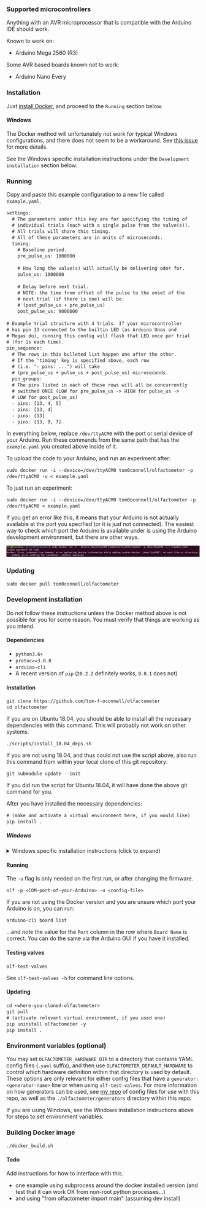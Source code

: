 
### Supported microcontrollers

Anything with an AVR microprocessor that is compatible with the Arduino IDE
should work.

Known to work on:
- Arduino Mega 2560 (R3)

Some AVR based boards known not to work:
- Arduino Nano Every


### Installation
Just [install Docker](https://docs.docker.com/get-docker/), and proceed to the 
`Running` section below.

#### Windows 
The Docker method will unfortunately not work for typical Windows
configurations, and there does not seem to be a workaround. See 
[this issue](https://github.com/docker/for-win/issues/1018) for more details.

See the Windows specific installation instructions under the
`Development installation` section below.


### Running
Copy and paste this example configuration to a new file called `example.yaml`.
```
settings:
  # The parameters under this key are for specifying the timing of
  # individual trials (each with a single pulse from the valve(s)).
  # All trials will share this timing.
  # All of these parameters are in units of microseconds.
  timing:
    # Baseline period.
    pre_pulse_us: 1000000

    # How long the valve(s) will actually be delivering odor for.
    pulse_us: 1000000

    # Delay before next trial.
    # NOTE: the time from offset of the pulse to the onset of the
    # next trial (if there is one) will be:
    # (post_pulse_us + pre_pulse_us)
    post_pulse_us: 9000000

# Example trial structure with 4 trials. If your microcontroller 
# has pin 13 connected to the builtin LED (as Arduino Unos and 
# Megas do), running this config will flash that LED once per trial 
# (for 1s each time).
pin_sequence:
  # The rows in this bulleted list happen one after the other.
  # If the 'timing' key is specified above, each row
  # (i.e. "- pins: ...") will take
  # (pre_pulse_us + pulse_us + post_pulse_us) microseconds.
  pin_groups:
  # The pins listed in each of these rows will all be concurrently 
  # switched ONCE (LOW for pre_pulse_us -> HIGH for pulse_us ->
  # LOW for post_pulse_us)
  - pins: [13, 4, 5]
  - pins: [13, 4]
  - pins: [13]
  - pins: [13, 9, 7]
```

In everything below, replace `/dev/ttyACM0` with the port or serial device of
your Arduino. Run these commands from the same path that has the `example.yaml`
you created above inside of it.

To upload the code to your Arduino, and run an experiment after:
```
sudo docker run -i --device=/dev/ttyACM0 tom0connell/olfactometer -p /dev/ttyACM0 -u < example.yaml
```

To just run an experiment:
```
sudo docker run -i --device=/dev/ttyACM0 tom0oconnell/olfactometer -p /dev/ttyACM0 < example.yaml
```

If you get an error like this, it means that your Arduino is not actually
available at the port you specified (or it is just not connected). The easiest
way to check which port the Arduino is available under is using the Arduino
development environment, but there are other ways.

![Docker wrong device error](docs/screenshots/wrong_port_err.png)


### Updating
```
sudo docker pull tom0connell/olfactometer
```


### Development installation
Do not follow these instructions unless the Docker method above is not possible
for you for some reason. You must verify that things are working as you intend.

#### Dependencies
- `python3.6+`
- `protoc>=3.0.0`
- `arduino-cli`
- A recent version of `pip` (`20.2.2` definitely works, `9.0.1` does not)

#### Installation
```
git clone https://github.com/tom-f-oconnell/olfactometer
cd olfactometer
```

If you are on Ubuntu 18.04, you should be able to install all the necessary
dependencies with this command. This will probably not work on other systems.
```
./scripts/install_18.04_deps.sh
```
If you are not using 18.04, and thus could not use the script above, also run
this command from within your local clone of this git repository:
```
git submodule update --init
```
If you did run the script for Ubuntu 18.04, it will have done the above git
command for you.

After you have installed the necessary dependencies:
```
# (make and activate a virtual environment here, if you would like)
pip install .
```

##### Windows
<details><summary>Windows specific installation instructions (click to expand)</summary>

1. Make sure that `python>=3.6` and `git` are installed. Git bash can be used for
   most / all of the commands below, or the Windows command prompt if you'd rather 
   / if Git bash has issues.

2. Follow the installation steps above, except `pip install .`

3. Download `arduino-cli` ZIP file [here](https://arduino.github.io/arduino-cli/latest/installation/),
   by following the `Windows 64 bit` link.

4. Extract and copy to `C:\Program Files\arduino-cli`, so that directly inside
   this new folder there is the `arduino-cli.exe` from the ZIP file.

5. Add `C:\Program Files\arduino-cli` to your `Path` environment variable, by
   pressing the Windows key, searching for "environment variable", clicking the
   result, and then clicking the `Environment Variables...` button at the
   bottom of the window that pops up. In the "User variables for
   <your-username>" section at the top, select the row for the `Path` variable,
   and select "Edit". In the new window, click the "New" button, to add a new
   path to this variable (which is a list of paths). Paste / type in
   `C:\Program Files\arduino-cli`.

   The above works for Windows 10. For Windows 7, you will need to select
   "Edit the system environment variables" from the search under the Windows key.
   Then the relevant variable will be "Path" under the "System variables" section.
   You will need to add (`;` separated) paths manually to this string. If you
   have a "Path" / "PATH" in the user specific section, you should use that
   rather than modify the system variable.

6. To finish setting up `arduino-cli`:

    ```
    arduino-cli core update-index
    arduino-cli core install arduino:avr
    ```

    You may need to answer a GUI prompt for administrator privileges for the
    second step above.

7. Download the latest `protoc-<x.y.z>-win64.zip` from [this 
   link](https://github.com/protocolbuffers/protobuf/releases). Repeat steps 4
   and 5 for this ZIP file, though copy the contents of the ZIP file to
   `C:\Program Files\protoc` and only add `C:\Program Files\protoc\bin` to
   `Path`.

8. `cd` to the `olfactometer` directory and (making sure that `python` is
   running the version of python you expect) run:
   `python -m pip install .`

9. Find where the `pip` command in step 8 created the `olf` executable, and add
   this to `Path` as well. For me, the path I needed to add was the path in the
   `Location` row of `python -m pip show olfactometer` output with `\Python38\Scripts`
   appended to the end:
   `C:\Users\tom\AppData\Local\Packages\PythonSoftwareFoundation.Python.3.8_qbz5n2kfra8p0\LocalCache\local-packages\Python38\Scripts`

   If `python -m pip show` doesn't work, you can also try:

    ```
    $ python
    >>> import olfactometer # don't call this from either <olfactometer> or the directory containing it
    >>> olfactometer.__file__
    ```
   
   ...and look around the directory that is output.

10. If you plan to run `olf` from Git bash, rather than the Windows command prompt,
    then you should edit `~/.bashrc` to add the line:

    ```
    export PYTHONUNBUFFERED=1
    ```
    
    ...so that interactive output when running stimulus programs is not delayed.

    Note that some of my attempts to install this on Windows have not been able
    to get `python` to work inside Git bash.

</details>


#### Running
The `-u` flag is only needed on the first run, or after changing the firmware.
```
olf -p <COM-port-of-your-Arduino> -u <config-file>
```

If you are not using the Docker version and you are unsure which port your
Arduino is on, you can run:
```
arduino-cli board list
```
...and note the value for the `Port` column in the row where `Board Name` is correct.
You can do the same via the Arduino GUI if you have it installed.


#### Testing valves
```
olf-test-valves
```

See `olf-test-valves -h` for command line options.


#### Updating

```
cd <where-you-cloned-olfactometer>
git pull
# (activate relevant virtual environment, if you used one)
pip uninstall olfactometer -y
pip install .
```


### Environment variables (optional)

You may set `OLFACTOMETER_HARDWARE_DIR` to a directory that contains YAML
config files (`.yaml` suffix), and then use `OLFACTOMETER_DEFAULT_HARDWARE` to
control which hardware definition within that directory is used by default.
These options are only relevant for either config files that have a
`generator: <generator-name>` line or when using `olf-test-valves`. For more
information on how generators can be used, see 
[my repo](https://github.com/tom-f-oconnell/tom_olfactometer_configs) of config
files for use with this repo, as well as the `./olfactometer/generators`
directory within this repo.

If you are using Windows, see the Windows installation instructions above for
steps to set environment variables.


### Building Docker image
```
./docker_build.sh
```


#### Todo

Add instructions for how to interface with this.
- one example using subprocess around the docker installed version
  (and test that it can work OK from non-root python processes...)
- and using "from olfactometer import main" (assuming dev install)

